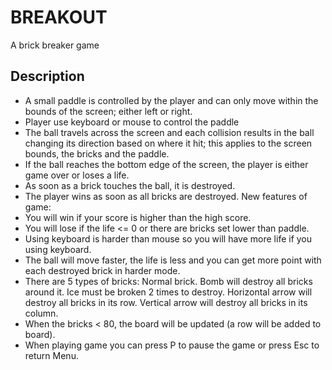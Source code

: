 # BREAKOUT
A brick breaker game 
## Description
- A small paddle is controlled by the player and can only move within the bounds of the screen; either left or right.
- Player use keyboard or mouse to control the paddle
- The ball travels across the screen and each collision results in the ball changing its direction based on where it hit;
this applies to the screen bounds, the bricks and the paddle.
- If the ball reaches the bottom edge of the screen, the player is either game over or loses a life.
- As soon as a brick touches the ball, it is destroyed.
- The player wins as soon as all bricks are destroyed.
New features of game:
- You will win if your score is higher than the high score.
- You will lose if the life <= 0 or there are bricks set lower than paddle.
- Using keyboard is harder than mouse so you will have more life if you using keyboard.
- The ball will move faster, the life is less and you can get more point with each destroyed brick in harder mode.
- There are 5 types of bricks: Normal brick.
                              Bomb will destroy all bricks around it.
                              Ice must be broken 2 times to destroy.
                              Horizontal arrow will destroy all bricks in its row.
                              Vertical arrow will destroy all bricks in its column.
- When the bricks < 80, the board will be updated (a row will be added to board).
- When playing game you can press P to pause the game or press Esc to return Menu.

